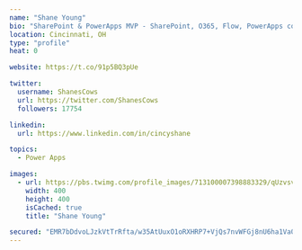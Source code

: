 ```yaml
---
name: "Shane Young"
bio: "SharePoint & PowerApps MVP - SharePoint, O365, Flow, PowerApps consulting? @PowerApps911 | Pure Snark? You found it."
location: Cincinnati, OH
type: "profile"
heat: 0

website: https://t.co/91p5BQ3pUe

twitter:
  username: ShanesCows
  url: https://twitter.com/ShanesCows
  followers: 17754

linkedin:
  url: https://www.linkedin.com/in/cincyshane

topics:
  - Power Apps

images:
  - url: https://pbs.twimg.com/profile_images/713100007398883329/qUzvsvQ3_400x400.jpg
    width: 400
    height: 400
    isCached: true
    title: "Shane Young"

secured: "EMR7bDdvoLJzkVtTrRfta/w35AtUuxO1oRXHRP7+VjQs7nvWFGj8nU6ha1Va0w/85txOzg263cRh6IMcKrlU1MQMb0UHGlOB0zoqJB1SGAnsEkr/4gjNIFMgUKikFvq2lWuNIbX6LcjHdg48qOy/2zfZECM1JYOa8/K7QdrYbOh3qlR6p5iNsVYecLoTfhf2LkfyNg2DTAYPMySHl4oqoPy/QA3YQSSGqcc2snYG2WSEJj4Texl0YeKl8NuyfJL9Lv0YrToYT9AtabHriwHdm2IjXzc4gsViNn8rj1/F8sB+wixq+Z43tC1u1zv3hFSBR4ejKf3DhRRzyq76RQOAuAx4EpPr3YyceaMs049B0fZW2b7opRGkxDCSI8atqbGDTrhbCe8cdEfMD4CtilPfd56Ii2dNt9qI+ljywOxCpqk=;0XxrVv6vcifL8f6VkV72wQ=="
---
```


